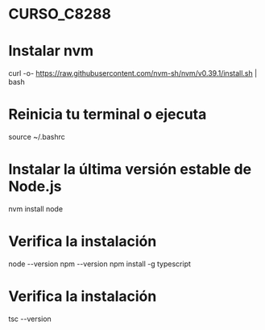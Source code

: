 # CURSO_C8288

# Instalar nvm
curl -o- https://raw.githubusercontent.com/nvm-sh/nvm/v0.39.1/install.sh | bash

# Reinicia tu terminal o ejecuta
source ~/.bashrc

# Instalar la última versión estable de Node.js
nvm install node

# Verifica la instalación
node --version
npm --version
npm install -g typescript

# Verifica la instalación
tsc --version
